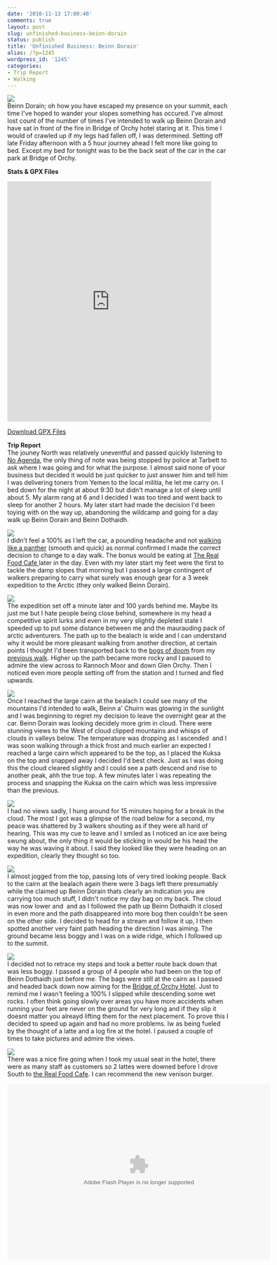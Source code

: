 ```yaml
---
date: '2010-11-13 17:00:40'
comments: true
layout: post
slug: unfinished-business-beinn-dorain
status: publish
title: 'Unfinished Business: Beinn Dorain'
alias: /?p=1245
wordpress_id: '1245'
categories:
- Trip Report
- Walking
---
```


![](http://dl.dropbox.com/u/2657852/website/images/Beinn-Dorain-002.jpg)  
Beinn Dorain; oh how you have escaped my presence on your summit, each time I've hoped to wander your slopes something has occured. I've almost lost count of the number of times I've intended to walk up Beinn Dorain and have sat in front of the fire in Bridge of Orchy hotel staring at it. This time I would of crawled up if my legs had fallen off, I was determined. Setting off late Friday afternoon with a 5 hour journey ahead I felt more like going to bed. Except my bed for tonight was to be the back seat of the car in the car park at Bridge of Orchy.  
<!-- more -->
**Stats & GPX Files**  
<iframe width='465' height='548' frameborder='0' src='http://connect.garmin.com:80/activity/embed/55729871'></iframe>  

[Download GPX Files](http://dl.dropbox.com/u/2657852/website/gpx/BeinnDorain.zip)  

**Trip Report**  
The jouney North was relatively uneventful and passed quickly listening to [No Agenda](http://www.noagendashow.com/), the only thing of note was being stopped by police at Tarbett to ask where I was going and for what the purpose. I almost said none of your business but decided it would be just quicker to just answer him and tell him I was delivering toners from Yemen to the local militia, he let me carry on. I bed down for the night at about 9:30 but didn't manage a lot of sleep until about 5. My alarm rang at 6 and I decided I was too tired and went back to sleep for another 2 hours. My later start had made the decision I'd been toying with on the way up, abandoning the wildcamp and going for a day walk up Beinn Dorain and Beinn Dothaidh.  

![](http://dl.dropbox.com/u/2657852/website/images/Beinn-Dorain-012.jpg)  
I didn't feel a 100% as I left the car, a pounding headache and not [walking like a panther](http://www.youtube.com/watch?v=xeFyD-JYWD0) (smooth and quick) as normal confirmed I made the correct decision to change to a day walk. The bonus would be eating at [The Real Food Cafe ](http://www.therealfoodcafe.com/)later in the day. Even with my later start my feet were the first to tackle the damp slopes that morning but I passed a large contingent of walkers preparing to carry what surely was enough gear for a 3 week expedition to the Arctic (they only walked Beinn Dorain).  

![](http://dl.dropbox.com/u/2657852/website/images/Beinn-Dorain-014.jpg)  
The expedition set off a minute later and 100 yards behind me. Maybe its just me but I hate people being close behind, somewhere in my head a competitive spirit lurks and even in my very slightly depleted state I speeded up to put some distance between me and the maurauding pack of arctic adventurers. The path up to the bealach is wide and I can understand why it would be more pleasant walking from another direction, at certain points I thought I'd been transported back to the [bogs of doom](http://www.stevenhorner.com/?p=1227) from my [previous walk](http://www.stevenhorner.com/?p=1227). Higher up the path became more rocky and I paused to admire the view across to Rannoch Moor and down Glen Orchy. Then I noticed even more people setting off from the station and I turned and fled upwards.  

![](http://dl.dropbox.com/u/2657852/website/images/Beinn-Dorain-040.jpg)  
Once I reached the large cairn at the bealach I could see many of the mountains I'd intended to walk, Beinn a' Chuirn was glowing in the sunlight and I was beginning to regret my decision to leave the overnight gear at the car. Beinn Dorain was looking decidely more grim in cloud. There were stunning views to the West of cloud clipped mountains and whisps of clouds in valleys below. The temperature was dropping as I ascended  and I was soon walking through a thick frost and much earlier an expected I reached a large cairn which appeared to be the top, as I placed the Kuksa on the top and snapped away I decided I'd best check. Just as I was doing this the cloud cleared slightly and I could see a path descend and rise to another peak, ahh the true top. A few minutes later I was repeating the process and snapping the Kuksa on the cairn which was less impressive than the previous.  

![](http://dl.dropbox.com/u/2657852/website/images/Beinn-Dorain-079.jpg)  
I had no views sadly, I hung around for 15 minutes hoping for a break in the cloud. The most I got was a glimpse of the road below for a second, my peace was shattered by 3 walkers shouting as if they were all hard of hearing. This was my cue to leave and I smiled as I noticed an ice axe being swung about, the only thing it would be sticking in would be his head the way he was waving it about. I said they looked like they were heading on an expedition, clearly they thought so too.  

![](http://dl.dropbox.com/u/2657852/website/images/Beinn-Dorain-104.jpg)  
I almost jogged from the top, passing lots of very tired looking people. Back to the cairn at the bealach again there were 3 bags left there presumably while the claimed up Beinn Dorain thats clearly an indication you are carrying too much stuff, I didn't notice my day bag on my back. The cloud was now lower and  and as I followed the path up Beinn Dothaidh it closed in even more and the path disappeared into more bog then couldn't be seen on the other side. I decided to head for a stream and follow it up, I then spotted another very faint path heading the direction I was aiming. The ground became less boggy and I was on a wide ridge, which I followed up to the summit.  

![](http://dl.dropbox.com/u/2657852/website/images/Beinn-Dorain-118.jpg)  
I decided not to retrace my steps and took a better route back down that was less boggy. I passed a group of 4 people who had been on the top of Beinn Dothaidh just before me. The bags were still at the cairn as I passed and headed back down now aiming for the [Bridge of Orchy Hotel](http://www.bridgeoforchy.co.uk/). Just to remind me I wasn't feeling a 100% I slipped while descending some wet rocks. I often think going slowly over areas you have more accidents when running your feet are never on the ground for very long and if they slip it doesnt matter you alreayd lifting them for the next placement. To prove this I decided to speed up again and had no more problems. Iw as being fueled by the thought of a latte and a log fire at the hotel. I paused a couple of times to take pictures and admire the views.  

![](http://dl.dropbox.com/u/2657852/website/images/Beinn-Dorain-133.jpg)  
There was a nice fire going when I took my usual seat in the hotel, there were as many staff as customers so 2 lattes were downed before I drove South to [the Real Food Cafe](http://www.therealfoodcafe.com/). I can recommend the new venison burger.   

<embed type="application/x-shockwave-flash" src="http://picasaweb.google.com/s/c/bin/slideshow.swf" width="600" height="400" flashvars="host=picasaweb.google.com&#038;captions=1&#038;hl=en_US&#038;feat=flashalbum&#038;RGB=0x000000&#038;feed=http%3A%2F%2Fpicasaweb.google.com%2Fdata%2Ffeed%2Fapi%2Fuser%2Fsteven.horner%2Falbumid%2F5536776362287373489%3Falt%3Drss%26kind%3Dphoto%26hl%3Den_US" pluginspage="http://www.macromedia.com/go/getflashplayer"></embed>
